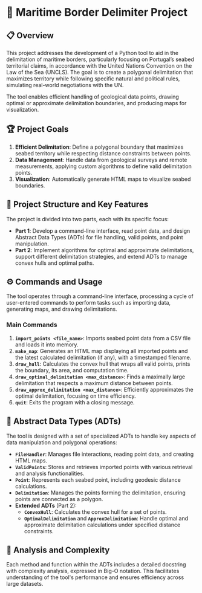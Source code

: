 # 🌊 Maritime Border Delimiter Project

## 📋 Overview
This project addresses the development of a Python tool to aid in the delimitation of maritime borders, particularly focusing on Portugal’s seabed territorial claims, in accordance with the United Nations Convention on the Law of the Sea (UNCLS). The goal is to create a polygonal delimitation that maximizes territory while following specific natural and political rules, simulating real-world negotiations with the UN.

The tool enables efficient handling of geological data points, drawing optimal or approximate delimitation boundaries, and producing maps for visualization.

## 🏆 Project Goals
1. **Efficient Delimitation**: Define a polygonal boundary that maximizes seabed territory while respecting distance constraints between points.
2. **Data Management**: Handle data from geological surveys and remote measurements, applying custom algorithms to define valid delimitation points.
3. **Visualization**: Automatically generate HTML maps to visualize seabed boundaries.

## 📐 Project Structure and Key Features
The project is divided into two parts, each with its specific focus:
- **Part 1**: Develop a command-line interface, read point data, and design Abstract Data Types (ADTs) for file handling, valid points, and point manipulation.
- **Part 2**: Implement algorithms for optimal and approximate delimitations, support different delimitation strategies, and extend ADTs to manage convex hulls and optimal paths.

## ⚙️ Commands and Usage
The tool operates through a command-line interface, processing a cycle of user-entered commands to perform tasks such as importing data, generating maps, and drawing delimitations.

### Main Commands
1. **`import_points <file_name>`**: Imports seabed point data from a CSV file and loads it into memory.
2. **`make_map`**: Generates an HTML map displaying all imported points and the latest calculated delimitation (if any), with a timestamped filename.
3. **`draw_hull`**: Calculates the convex hull that wraps all valid points, prints the boundary, its area, and computation time.
4. **`draw_optimal_delimitation <max_distance>`**: Finds a maximally large delimitation that respects a maximum distance between points.
5. **`draw_approx_delimitation <max_distance>`**: Efficiently approximates the optimal delimitation, focusing on time efficiency.
6. **`quit`**: Exits the program with a closing message.

## 📂 Abstract Data Types (ADTs)
The tool is designed with a set of specialized ADTs to handle key aspects of data manipulation and polygonal operations:
- **`FileHandler`**: Manages file interactions, reading point data, and creating HTML maps.
- **`ValidPoints`**: Stores and retrieves imported points with various retrieval and analysis functionalities.
- **`Point`**: Represents each seabed point, including geodesic distance calculations.
- **`Delimitation`**: Manages the points forming the delimitation, ensuring points are connected as a polygon.
- **Extended ADTs** (Part 2):
  - **`ConvexHull`**: Calculates the convex hull for a set of points.
  - **`OptimalDelimitation`** and **`ApproxDelimitation`**: Handle optimal and approximate delimitation calculations under specified distance constraints.

## 🧪 Analysis and Complexity
Each method and function within the ADTs includes a detailed docstring with complexity analysis, expressed in Big-O notation. This facilitates understanding of the tool's performance and ensures efficiency across large datasets.

